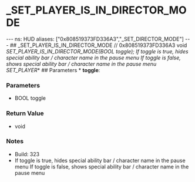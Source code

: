 # _SET_PLAYER_IS_IN_DIRECTOR_MODE

--- ns: HUD aliases: ["0x808519373FD336A3","_SET_DIRECTOR_MODE"] --- ## _SET_PLAYER_IS_IN_DIRECTOR_MODE  // 0x808519373FD336A3 void _SET_PLAYER_IS_IN_DIRECTOR_MODE(BOOL toggle);  If toggle is true, hides special ability bar / character name in the pause menu If toggle is false, shows special ability bar / character name in the pause menu SET_PLAYER_*  ## Parameters * **toggle**:

### Parameters
* BOOL toggle

### Return Value
* void

### Notes
* Build: 323
* If toggle is true, hides special ability bar / character name in the pause menu
If toggle is false, shows special ability bar / character name in the pause menu

